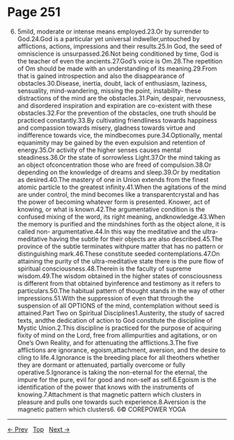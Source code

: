 # Page 251

6. 5mild, moderate or intense means employed.23.Or by surrender to God.24.God is a particular yet universal indweller,untouched by afflictions, actions, impressions and their results.25.In God, the seed of omniscience is unsurpassed.26.Not being conditioned by time, God is the teacher of even the ancients.27.God’s voice is Om.28.The repetition of Om should be made with an understanding of its meaning.29.From that is gained introspection and also the disappearance of obstacles.30.Disease, inertia, doubt, lack of enthusiasm, laziness, sensuality, mind-wandering, missing the point, instability- these distractions of the mind are the obstacles.31.Pain, despair, nervousness, and disordered inspiration and expiration are co-existent with these obstacles.32.For the prevention of the obstacles, one truth should be practiced constantly.33.By cultivating friendliness towards happiness and compassion towards misery, gladness towards virtue and indifference towards vice, the mindbecomes pure.34.Optionally, mental equanimity may be gained by the even expulsion and retention of energy.35.Or activity of the higher senses causes mental steadiness.36.Or the state of sorrowless Light.37.Or the mind taking as an object ofconcentration those who are freed of compulsion.38.Or depending on the knowledge of dreams and sleep.39.Or by meditation as desired.40.The mastery of one in Union extends from the finest atomic particle to the greatest infinity.41.When the agitations of the mind are under control, the mind becomes like a transparentcrystal and has the power of becoming whatever form is presented. Knower, act of knowing, or what is known.42.The argumentative condition is the confused mixing of the word, its right meaning, andknowledge.43.When the memory is purified and the mindshines forth as the object alone, it is called non- argumentative.44.In this way the meditative and the ultra-meditative having the subtle for their objects are also described.45.The province of the subtle terminates withpure matter that has no pattern or distinguishing mark.46.These constitute seeded contemplations.47.On attaining the purity of the ultra-meditative state there is the pure flow of spiritual consciousness.48.Therein is the faculty of supreme wisdom.49.The wisdom obtained in the higher states of consciousness is different from that obtained byinference and testimony as it refers to particulars.50.The habitual pattern of thought stands in the way of other impressions.51.With the suppression of even that through the suspension of all OPTIONS of the mind, contemplation without seed is attained.Part Two on Spiritual Disciplines1.Austerity, the study of sacred texts, andthe dedication of action to God constitute the discipline of Mystic Union.2.This discipline is practiced for the purpose of acquiring fixity of mind on the Lord, free from allimpurities and agitations, or on One’s Own Reality, and for attenuating the afflictions.3.The five afflictions are ignorance, egoism,attachment, aversion, and the desire to cling to life.4.Ignorance is the breeding place for all theothers whether they are dormant or attenuated, partially overcome or fully operative.5.Ignorance is taking the non-eternal for the eternal, the impure for the pure, evil for good and non-self as self.6.Egoism is the identification of the power that knows with the instruments of knowing.7.Attachment is that magnetic pattern which clusters in pleasure and pulls one towards such experience.8.Aversion is the magnetic pattern which clusters6. 6© COREPOWER YOGA


---
[← Prev](/pages/page-250.md) &nbsp; [Top](/index.md) &nbsp; [Next →](/pages/page-252.md)
